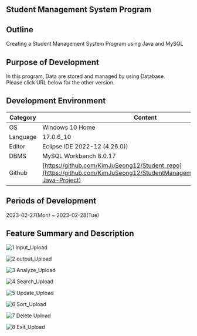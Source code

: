 ## Student Management System Program

## Outline
Creating a Student Management System Program using Java and MySQL

## Purpose of Development
In this program, Data are stored and managed by using Database.
<br/>Please click URL below for the other version.

## Development Environment
| Category | Content |
| --- | --- |
| OS | Windows 10 Home |
| Language | 17.0.6_10 |
| Editor | Eclipse IDE 2022-12 (4.26.0)) |
| DBMS | MySQL Workbench 8.0.17 |
| Github | [https://github.com/KimJuSeong12/Student_repo](https://github.com/KimJuSeong12/StudentManagementSystemProgram-Java-Project) |

## Periods of Development
2023-02-27(Mon) ~ 2023-02-28(Tue)

## Feature Summary and Description
![1  Input_Upload](https://user-images.githubusercontent.com/126849368/224260788-ba6b2cfb-7a77-48a8-af90-61ba3998a174.PNG)

![2  output_Upload](https://user-images.githubusercontent.com/126849368/224260799-94465b74-7754-402e-8764-2feadd61007d.PNG)

![3  Analyze_Upload](https://user-images.githubusercontent.com/126849368/224260776-c2aad67c-1dbe-4251-a4d9-c2c9aedbd65b.PNG)

![4  Search_Upload](https://user-images.githubusercontent.com/126849368/224260773-a7c7c2fd-9989-4ba2-a1c2-0b6cb893b970.PNG)

![5  Update_Upload](https://user-images.githubusercontent.com/126849368/224260782-51860535-23a2-4309-ba99-7d60b2009015.PNG)

![6  Sort_Upload](https://user-images.githubusercontent.com/126849368/224260785-7c5bb0d2-688e-4129-addb-fdd94c416248.PNG)

![7  Delete Upload](https://user-images.githubusercontent.com/126849368/224260777-50bdeb1c-f860-4ed0-a926-3c770a1bdacb.PNG)

![8  Exit_Upload](https://user-images.githubusercontent.com/126849368/224260791-88b2e2a5-c6db-440e-8139-da0a7f456001.PNG)

